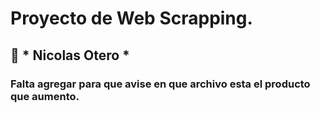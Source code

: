 # Proyecto de Web Scrapping.

## :nose: * Nicolas Otero *

### Falta agregar para que avise en que archivo esta el producto que aumento.
